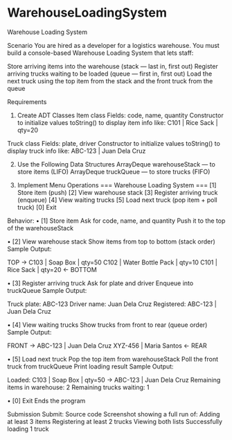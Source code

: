 # WarehouseLoadingSystem
Warehouse Loading System


Scenario
You are hired as a developer for a logistics warehouse. You must build a console-based Warehouse Loading System that lets staff:

Store arriving items into the warehouse (stack — last in, first out)
Register arriving trucks waiting to be loaded (queue — first in, first out)
Load the next truck using the top item from the stack and the front truck from the queue


Requirements
1. Create ADT Classes
Item class
Fields: code, name, quantity
Constructor to initialize values
toString() to display item info like:
C101 | Rice Sack         | qty=20


Truck class
Fields: plate, driver
Constructor to initialize values
toString() to display truck info like:
ABC-123 | Juan Dela Cruz


2. Use the Following Data Structures
ArrayDeque<Item> warehouseStack — to store items (LIFO)
ArrayDeque<Truck> truckQueue — to store trucks (FIFO)


3. Implement Menu Operations
=== Warehouse Loading System ===
[1] Store item (push)
[2] View warehouse stack
[3] Register arriving truck (enqueue)
[4] View waiting trucks
[5] Load next truck (pop item + poll truck)
[0] Exit


Behavior:
• [1] Store item
Ask for code, name, and quantity
Push it to the top of the warehouseStack


• [2] View warehouse stack
Show items from top to bottom (stack order)
Sample Output:

TOP →
C103 | Soap Box           | qty=50
C102 | Water Bottle Pack  | qty=10
C101 | Rice Sack           | qty=20
← BOTTOM

• [3] Register arriving truck
Ask for plate and driver
Enqueue into truckQueue
Sample Output:

Truck plate: ABC-123
Driver name: Juan Dela Cruz
Registered: ABC-123 | Juan Dela Cruz


• [4] View waiting trucks
Show trucks from front to rear (queue order)
Sample Output:

FRONT →
ABC-123 | Juan Dela Cruz
XYZ-456 | Maria Santos
← REAR


• [5] Load next truck
Pop the top item from warehouseStack
Poll the front truck from truckQueue
Print loading result
Sample Output:

Loaded: C103 | Soap Box | qty=50 → ABC-123 | Juan Dela Cruz
Remaining items in warehouse: 2
Remaining trucks waiting: 1

• [0] Exit
Ends the program

Submission
Submit:
Source code
Screenshot showing a full run of:
Adding at least 3 items
Registering at least 2 trucks
Viewing both lists
Successfully loading 1 truck
